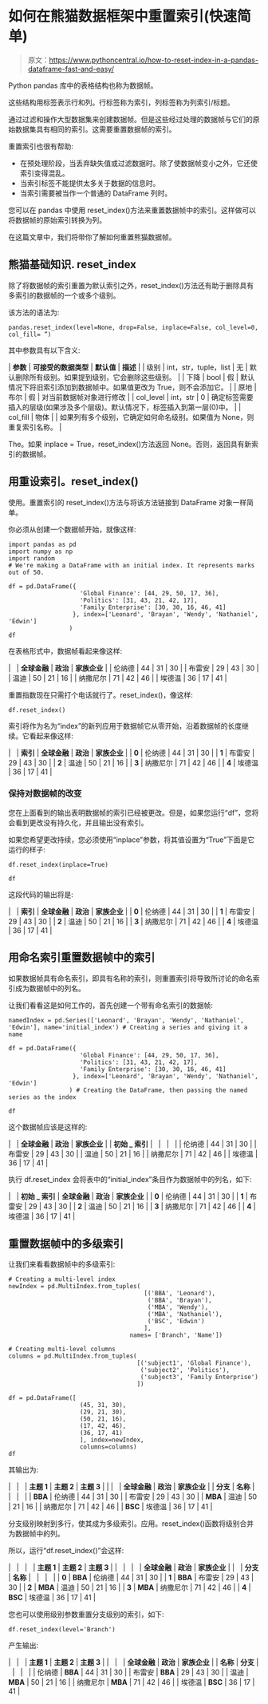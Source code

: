 # 如何在熊猫数据框架中重置索引(快速简单)

> 原文：<https://www.pythoncentral.io/how-to-reset-index-in-a-pandas-dataframe-fast-and-easy/>

Python pandas 库中的表格结构也称为数据帧。

这些结构用标签表示行和列。行标签称为索引，列标签称为列索引/标题。

通过过滤和操作大型数据集来创建数据帧。但是这些经过处理的数据帧与它们的原始数据集具有相同的索引。这需要重置数据帧的索引。

重置索引也很有帮助:

*   在预处理阶段，当丢弃缺失值或过滤数据时。除了使数据帧变小之外，它还使索引变得混乱。
*   当索引标签不能提供太多关于数据的信息时。
*   当索引需要被当作一个普通的 DataFrame 列时。

您可以在 pandas 中使用 reset_index()方法来重置数据帧中的索引。这样做可以将数据帧的原始索引转换为列。

在这篇文章中，我们将带你了解如何重置熊猫数据帧。

## **熊猫基础知识. reset_index**

除了将数据帧的索引重置为默认索引之外，reset_index()方法还有助于删除具有多索引的数据帧的一个或多个级别。

该方法的语法为:

```
pandas.reset_index(level=None, drop=False, inplace=False, col_level=0, col_fill= ”)
```

其中参数具有以下含义:

| **参数** | **可接受的数据类型** | **默认值** | **描述** |
| 级别 | int，str，tuple，list | 无 | 默认删除所有级别。如果提到级别，它会删除这些级别。 |
| 下降 | bool | 假 | 默认情况下将旧索引添加到数据帧中。如果值更改为 True，则不会添加它。 |
| 原地 | 布尔 | 假 | 对当前数据帧对象进行修改 |
| col_level | int，str | 0 | 确定标签需要插入的层级(如果涉及多个层级)。默认情况下，标签插入到第一层(0)中。 |
| col_fill | 物体 |  | 如果列有多个级别，它确定如何命名级别。如果值为 None，则重复索引名称。 |

The。如果 inplace = True，reset_index()方法返回 None。否则，返回具有新索引的数据帧。

## **用重设索引。reset_index()**

使用。重置索引的 reset_index()方法与将该方法链接到 DataFrame 对象一样简单。

你必须从创建一个数据帧开始，就像这样:

```
import pandas as pd
import numpy as np
import random
# We're making a DataFrame with an initial index. It represents marks out of 50. 

df = pd.DataFrame({
                    'Global Finance': [44, 29, 50, 17, 36],
                    'Politics': [31, 43, 21, 42, 17],
                    'Family Enterprise': [30, 30, 16, 46, 41]
                  }, index=['Leonard', 'Brayan', 'Wendy', 'Nathaniel', 'Edwin']
                 )
df
```

在表格形式中，数据帧看起来像这样:

|   | **全球金融** | **政治** | **家族企业** |
| 伦纳德 | 44 | 31 | 30 |
| 布雷安 | 29 | 43 | 30 |
| 温迪 | 50 | 21 | 16 |
| 纳撒尼尔 | 71 | 42 | 46 |
| 埃德温 | 36 | 17 | 41 |

重置指数现在只需打个电话就行了。reset_index()，像这样:

```
df.reset_index()
```

索引将作为名为“index”的新列应用于数据帧它从零开始，沿着数据帧的长度继续。它看起来像这样:

|   | **索引** | **全球金融** | **政治** | **家族企业** |
| **0** | 伦纳德 | 44 | 31 | 30 |
| **1** | 布雷安 | 29 | 43 | 30 |
| **2** | 温迪 | 50 | 21 | 16 |
| **3** | 纳撒尼尔 | 71 | 42 | 46 |
| **4** | 埃德温 | 36 | 17 | 41 |

### **保持对数据帧的改变**

您在上面看到的输出表明数据帧的索引已经被更改。但是，如果您运行“df”，您将会看到更改没有持久化，并且输出没有索引。

如果您希望更改持续，您必须使用“inplace”参数，将其值设置为“True”下面是它运行的样子:

```
df.reset_index(inplace=True)

df
```

这段代码的输出将是:

|   | **索引** | **全球金融** | **政治** | **家族企业** |
| **0** | 伦纳德 | 44 | 31 | 30 |
| **1** | 布雷安 | 29 | 43 | 30 |
| **2** | 温迪 | 50 | 21 | 16 |
| **3** | 纳撒尼尔 | 71 | 42 | 46 |
| **4** | 埃德温 | 36 | 17 | 41 |

## **用命名索引**重置数据帧中的索引

如果数据帧具有命名索引，即具有名称的索引，则重置索引将导致所讨论的命名索引成为数据帧中的列名。

让我们看看这是如何工作的，首先创建一个带有命名索引的数据帧:

```
namedIndex = pd.Series(['Leonard', 'Brayan', 'Wendy', 'Nathaniel', 'Edwin'], name='initial_index') # Creating a series and giving it a name

df = pd.DataFrame({
                    'Global Finance': [44, 29, 50, 17, 36],
                    'Politics': [31, 43, 21, 42, 17],
                    'Family Enterprise': [30, 30, 16, 46, 41]
                  }, index=['Leonard', 'Brayan', 'Wendy', 'Nathaniel', 'Edwin']
                 ) # Creating the DataFrame, then passing the named series as the index

df
```

这个数据帧应该是这样的:

|   | **全球金融** | **政治** | **家族企业** |
| **初始 _ 索引** |   |   |   |
| 伦纳德 | 44 | 31 | 30 |
| 布雷安 | 29 | 43 | 30 |
| 温迪 | 50 | 21 | 16 |
| 纳撒尼尔 | 71 | 42 | 46 |
| 埃德温 | 36 | 17 | 41 |

执行 df.reset_index 会将表中的“initial_index”条目作为数据帧中的列名，如下:

|   | **初始 _ 索引** | **全球金融** | **政治** | **家族企业** |
| **0** | 伦纳德 | 44 | 31 | 30 |
| **1** | 布雷安 | 29 | 43 | 30 |
| **2** | 温迪 | 50 | 21 | 16 |
| **3** | 纳撒尼尔 | 71 | 42 | 46 |
| **4** | 埃德温 | 36 | 17 | 41 |

## **重置数据帧中的多级索引**

让我们来看看数据帧中的多级索引:

```
# Creating a multi-level index
newIndex = pd.MultiIndex.from_tuples(
                                      [('BBA', 'Leonard'),
                                       ('BBA', 'Brayan'),
                                       ('MBA', 'Wendy'),
                                       ('MBA', 'Nathaniel'),
                                       ('BSC', 'Edwin')
                                      ],
                                  names= ['Branch', 'Name'])

# Creating multi-level columns
columns = pd.MultiIndex.from_tuples(
                                    [('subject1', 'Global Finance'),
                                     ('subject2', 'Politics'),
                                     ('subject3', 'Family Enterprise')
                                    ])

df = pd.DataFrame([
                    (45, 31, 30),
                    (29, 21, 30),
                    (50, 21, 16),
                    (17, 42, 46),
                    (36, 17, 41)      
                    ], index=newIndex, 
                    columns=columns)
df
```

其输出为:

|   |   | **主题 1** | **主题 2** | **主题 3** |
|  |   | **全球金融** | **政治** | **家族企业** |
| **分支** | **名称** |   |   |   |
| **BBA** | 伦纳德 | 44 | 31 | 30 |
| 布雷安 | 29 | 43 | 30 |
| **MBA** | 温迪 | 50 | 21 | 16 |
| 纳撒尼尔 | 71 | 42 | 46 |
| **BSC** | 埃德温 | 36 | 17 | 41 |

分支级别映射到多行，使其成为多级索引。应用。reset_index()函数将级别合并为数据帧中的列。

所以，运行“df.reset_index()”会这样:

|   |   |   | **主题 1** | **主题 2** | **主题 3** |
|   |   |   | **全球金融** | **政治** | **家族企业** |
|   | **分支** | **名称** |   |   |   |
| **0** | **BBA** | 伦纳德 | 44 | 31 | 30 |
| **1** | **BBA** | 布雷安 | 29 | 43 | 30 |
| **2** | **MBA** | 温迪 | 50 | 21 | 16 |
| **3** | **MBA** | 纳撒尼尔 | 71 | 42 | 46 |
| **4** | **BSC** | 埃德温 | 36 | 17 | 41 |

您也可以使用级别参数重置分支级别的索引，如下:

```
df.reset_index(level='Branch')
```

产生输出:

|   |   | **主题 1** | **主题 2** | **主题 3** |
|   |   | **全球金融** | **政治** | **家族企业** |
| **名称** | **分支** |   |   |   |
| 伦纳德 | **BBA** | 44 | 31 | 30 |
| 布雷安 | **BBA** | 29 | 43 | 30 |
| 温迪 | **MBA** | 50 | 21 | 16 |
| 纳撒尼尔 | **MBA** | 71 | 42 | 46 |
| 埃德温 | **BSC** | 36 | 17 | 41 |
